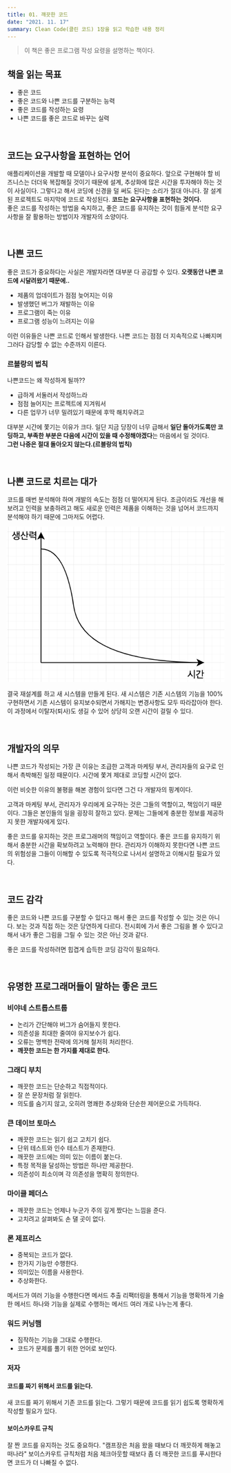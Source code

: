 ```yaml
---
title: 01. 깨끗한 코드
date: "2021. 11. 17"
summary: Clean Code(클린 코드) 1장을 읽고 학습한 내용 정리
---
```


> 이 책은 좋은 프로그램 작성 요령을 설명하는 책이다.

## 책을 읽는 목표
- 좋은 코드
- 좋은 코드와 나쁜 코드를 구분하는 능력
- 좋은 코드를 작성하는 요령
- 나쁜 코드를 좋은 코드로 바꾸는 실력

<br>

## 코드는 요구사항을 표현하는 언어
애플리케이션을 개발할 때 모델이나 요구사항 분석이 중요하다. 앞으로 구현해야 할 비즈니스는 더더욱 복잡해질 것이기 때문에 설계, 추상화에 많은 시간을 투자해야 하는 것이 사실이다. 그렇다고 해서 코딩에 신경을 덜 써도 된다는 소리가 절대 아니다. 잘 설계된 프로젝트도 마지막에 코드로 작성된다. **코드는 요구사항을 표현하는 것이다.**    
좋은 코드를 작성하는 방법을 숙지하고, 좋은 코드를 유지하는 것이 힘들게 분석한 요구사항을 잘 활용하는 방법이자 개발자의 소양이다.

<br>

## 나쁜 코드
좋은 코드가 중요하다는 사실은 개발자라면 대부분 다 공감할 수 있다. **오랫동안 나쁜 코드에 시달려왔기 때문에..**

- 제품의 업데이트가 점점 늦어지는 이유
- 발생했던 버그가 재발하는 이유
- 프로그램이 죽는 이유
- 프로그램 성능이 느려지는 이유

이런 이유들은 나쁜 코드로 인해서 발생한다. 나쁜 코드는 점점 더 지속적으로 나빠지며 그러다 감당할 수 없는 수준까지 이른다. 

### 르블랑의 법칙
나쁜코드는 왜 작성하게 될까??
- 급하게 서둘러서 작성하느라
- 점점 늘어지는 프로젝트에 지겨워서
- 다른 업무가 너무 밀려있기 때문에 후딱 해치우려고

대부분 시간에 쫓기는 이유가 크다. 일단 지금 당장이 너무 급해서 **일단 돌아가도록만 코딩하고, 부족한 부분은 다음에 시간이 있을 때 수정해야겠다**는 마음에서 일 것이다.    
**그런 나중은 절대 돌아오지 않는다.(르블랑의 법칙)**

<br>

## 나쁜 코드로 치르는 대가
코드를 매번 분석해야 하며 개발의 속도는 점점 더 떨어지게 된다. 조금이라도 개선을 해보려고 인력을 보충하려고 해도 새로운 인력은 제품을 이해하는 것을 넘어서 코드까지 분석해야 하기 때문에 그마저도 어렵다.

![나쁜 코드의 생산성 표](../../images/CleanCode/bad_code_productivity.png)

결국 재설계를 하고 새 시스템을 만들게 된다. 새 시스템은 기존 시스템의 기능을 100% 구현하면서 기존 시스템이 유지보수되면서 가해지는 변경사항도 모두 따라잡아야 한다. 이 과정에서 이탈자(퇴사)도 생길 수 있어 상당히 오랜 시간이 걸릴 수 있다.

<br>

## 개발자의 의무
나쁜 코드가 작성되는 가장 큰 이유는 조급한 고객과 마케팅 부서, 관리자들의 요구로 인해서 촉박해진 일정 때문이다. 시간에 쫓겨 제대로 코딩할 시간이 없다.    

이런 비슷한 이유의 불평을 해본 경험이 있다면 그건 다 개발자의 핑계이다.

고객과 마케팅 부서, 관리자가 우리에게 요구하는 것은 그들의 역할이고, 책임이기 때문이다. 그들은 본인들의 일을 굉장히 잘하고 있다. 문제는 그들에게 충분한 정보를 제공하지 못한 개발자에게 있다.    

좋은 코드를 유지하는 것은 프로그래머의 책임이고 역할이다. 좋은 코드를 유지하기 위해서 충분한 시간을 확보하려고 노력해야 한다. 관리자가 이해하지 못한다면 나쁜 코드의 위험성을 그들이 이해할 수 있도록 적극적으로 나서서 설명하고 이해시킬 필요가 있다.

<br>

## 코드 감각
좋은 코드와 나쁜 코드를 구분할 수 있다고 해서 좋은 코드를 작성할 수 있는 것은 아니다. 보는 것과 직접 하는 것은 당연하게 다르다. 전시회에 가서 좋은 그림을 볼 수 있다고 해서 내가 좋은 그림을 그릴 수 있는 것은 아닌 것과 같다.    

좋은 코드를 작성하려면 힙겹게 습득한 코딩 감각이 필요하다. 

<br>

## 유명한 프로그래머들이 말하는 좋은 코드
### 비야네 스트롭스트룹
- 논리가 간단해야 버그가 숨어들지 못한다.
- 의존성을 최대한 줄여야 유지보수가 쉽다.
- 오류는 명백한 전략에 의거해 철저히 처리한다.
- **깨끗한 코드는 한 가지를 제대로 한다.**

### 그래디 부치
- 깨끗한 코드는 단순하고 직접적이다.
- 잘 쓴 문장처럼 잘 읽힌다.
- 의도를 숨기지 않고, 오히려 명쾌한 추상화와 단순한 제어문으로 가득하다.

### 큰 데이브 토마스
- 깨끗한 코드는 읽기 쉽고 고치기 쉽다.
- 단위 테스트와 인수 테스트가 존재한다.
- 깨끗한 코드에는 의미 있는 이름이 붙는다.
- 특정 목적을 달성하는 방법은 하나만 제공한다.
- 의존성이 최소이며 각 의존성을 명확히 정의한다.

### 마이클 페더스
- 깨끗한 코드는 언제나 누군가 주의 깊게 짰다는 느낌을 준다.
- 고치려고 살펴봐도 손 댈 곳이 없다.

### 론 제프리스
- 중복되는 코드가 없다.
- 한가지 기능만 수행한다.
- 의미있는 이름을 사용한다.
- 추상화한다.

메서드가 여러 기능을 수행한다면 메서드 추출 리팩터링을 통해서 기능을 명확하게 기술한 메서드 하나와 기능을 실제로 수행하는 메서드 여러 개로 나누는게 좋다.

### 워드 커닝햄
- 짐작하는 기능을 그대로 수행한다.
- 코드가 문제를 풀기 위한 언어로 보인다.

### 저자
#### 코드를 짜기 위해서 코드를 읽는다.
새 코드를 짜기 위해서 기존 코드를 읽는다. 그렇기 때문에 코드를 읽기 쉽도록 명확하게 작성할 필요가 있다.

#### 보이스카우트 규칙
잘 짠 코드를 유지하는 것도 중요하다. "캠프장은 처음 왔을 때보다 더 깨끗하게 해놓고 떠나라" 보이스카우트 규칙처럼 처음 체크아웃할 때보다 좀 더 깨끗한 코드를 푸시한다면 코드가 더 나빠질 수 없다.
